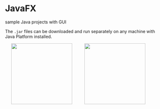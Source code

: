 # JavaFX
sample Java projects with GUI

The `.jar` files can be downloaded and run separately on any machine with Java Platform installed.

<img src="https://user-images.githubusercontent.com/65896669/219049121-9b9c9784-de14-403a-9169-848683695291.png" width="200" align="left" hspace="20">
<img src="https://user-images.githubusercontent.com/65896669/219049474-76e1ebb3-2180-4daf-b152-de818f5267a2.png" width="200" align="center" hspace="20">
